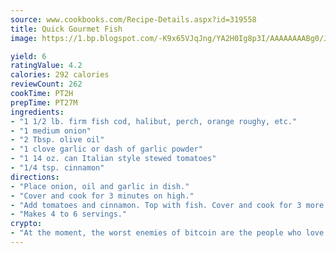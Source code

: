 ```yaml
---
source: www.cookbooks.com/Recipe-Details.aspx?id=319558
title: Quick Gourmet Fish
image: https://1.bp.blogspot.com/-K9x65VJqJng/YA2H0Ig8p3I/AAAAAAAABg0/JRKr7ZzesxofwlGw6YudXad_aQn9BD52QCLcBGAsYHQ/s299/2.png

yield: 6
ratingValue: 4.2
calories: 292 calories
reviewCount: 262
cookTime: PT2H
prepTime: PT27M
ingredients:
- "1 1/2 lb. firm fish cod, halibut, perch, orange roughy, etc."
- "1 medium onion"
- "2 Tbsp. olive oil"
- "1 clove garlic or dash of garlic powder"
- "1 14 oz. can Italian style stewed tomatoes"
- "1/4 tsp. cinnamon"
directions:
- "Place onion, oil and garlic in dish."
- "Cover and cook for 3 minutes on high."
- "Add tomatoes and cinnamon. Top with fish. Cover and cook for 3 more minutes on High."
- "Makes 4 to 6 servings."
crypto:
- "At the moment, the worst enemies of bitcoin are the people who love bitcoin."
---
```

